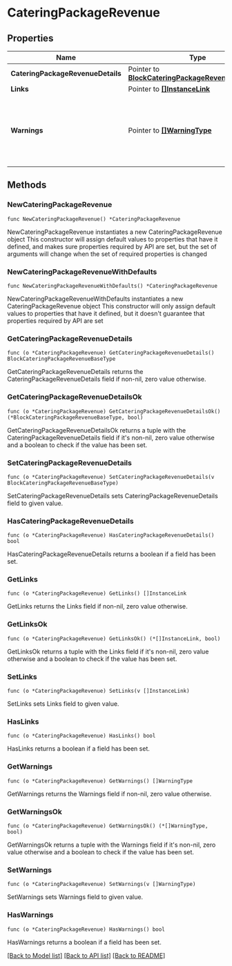 # CateringPackageRevenue

## Properties

Name | Type | Description | Notes
------------ | ------------- | ------------- | -------------
**CateringPackageRevenueDetails** | Pointer to [**BlockCateringPackageRevenueBaseType**](BlockCateringPackageRevenueBaseType.md) |  | [optional] 
**Links** | Pointer to [**[]InstanceLink**](InstanceLink.md) |  | [optional] 
**Warnings** | Pointer to [**[]WarningType**](WarningType.md) | Used in conjunction with the Success elementSpace to define a business error. | [optional] 

## Methods

### NewCateringPackageRevenue

`func NewCateringPackageRevenue() *CateringPackageRevenue`

NewCateringPackageRevenue instantiates a new CateringPackageRevenue object
This constructor will assign default values to properties that have it defined,
and makes sure properties required by API are set, but the set of arguments
will change when the set of required properties is changed

### NewCateringPackageRevenueWithDefaults

`func NewCateringPackageRevenueWithDefaults() *CateringPackageRevenue`

NewCateringPackageRevenueWithDefaults instantiates a new CateringPackageRevenue object
This constructor will only assign default values to properties that have it defined,
but it doesn't guarantee that properties required by API are set

### GetCateringPackageRevenueDetails

`func (o *CateringPackageRevenue) GetCateringPackageRevenueDetails() BlockCateringPackageRevenueBaseType`

GetCateringPackageRevenueDetails returns the CateringPackageRevenueDetails field if non-nil, zero value otherwise.

### GetCateringPackageRevenueDetailsOk

`func (o *CateringPackageRevenue) GetCateringPackageRevenueDetailsOk() (*BlockCateringPackageRevenueBaseType, bool)`

GetCateringPackageRevenueDetailsOk returns a tuple with the CateringPackageRevenueDetails field if it's non-nil, zero value otherwise
and a boolean to check if the value has been set.

### SetCateringPackageRevenueDetails

`func (o *CateringPackageRevenue) SetCateringPackageRevenueDetails(v BlockCateringPackageRevenueBaseType)`

SetCateringPackageRevenueDetails sets CateringPackageRevenueDetails field to given value.

### HasCateringPackageRevenueDetails

`func (o *CateringPackageRevenue) HasCateringPackageRevenueDetails() bool`

HasCateringPackageRevenueDetails returns a boolean if a field has been set.

### GetLinks

`func (o *CateringPackageRevenue) GetLinks() []InstanceLink`

GetLinks returns the Links field if non-nil, zero value otherwise.

### GetLinksOk

`func (o *CateringPackageRevenue) GetLinksOk() (*[]InstanceLink, bool)`

GetLinksOk returns a tuple with the Links field if it's non-nil, zero value otherwise
and a boolean to check if the value has been set.

### SetLinks

`func (o *CateringPackageRevenue) SetLinks(v []InstanceLink)`

SetLinks sets Links field to given value.

### HasLinks

`func (o *CateringPackageRevenue) HasLinks() bool`

HasLinks returns a boolean if a field has been set.

### GetWarnings

`func (o *CateringPackageRevenue) GetWarnings() []WarningType`

GetWarnings returns the Warnings field if non-nil, zero value otherwise.

### GetWarningsOk

`func (o *CateringPackageRevenue) GetWarningsOk() (*[]WarningType, bool)`

GetWarningsOk returns a tuple with the Warnings field if it's non-nil, zero value otherwise
and a boolean to check if the value has been set.

### SetWarnings

`func (o *CateringPackageRevenue) SetWarnings(v []WarningType)`

SetWarnings sets Warnings field to given value.

### HasWarnings

`func (o *CateringPackageRevenue) HasWarnings() bool`

HasWarnings returns a boolean if a field has been set.


[[Back to Model list]](../README.md#documentation-for-models) [[Back to API list]](../README.md#documentation-for-api-endpoints) [[Back to README]](../README.md)


